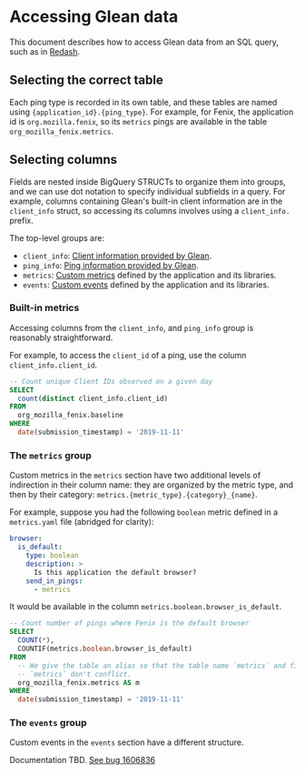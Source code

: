# Accessing Glean data

This document describes how to access Glean data from an SQL query, such as in [Redash](https://sql.telemetry.mozilla.org).

## Selecting the correct table

Each ping type is recorded in its own table, and these tables are named using `{application_id}.{ping_type}`.
For example, for Fenix, the application id is `org.mozilla.fenix`, so its `metrics` pings are available in the table `org_mozilla_fenix.metrics`.

## Selecting columns

Fields are nested inside BigQuery STRUCTs to organize them into groups, and we can use dot notation to specify individual subfields in a query.
For example, columns containing Glean's built-in client information are in the `client_info` struct, so accessing its columns involves using a `client_info.` prefix.

The top-level groups are:

- `client_info`: [Client information provided by Glean](https://mozilla.github.io/glean/book/user/pings/index.html#the-client_info-section).
- `ping_info`: [Ping information provided by Glean](https://mozilla.github.io/glean/book/user/pings/index.html#the-ping_info-section).
- `metrics`: [Custom metrics](https://mozilla.github.io/glean/book/user/metrics/index.html) defined by the application and its libraries.
- `events`: [Custom events](https://mozilla.github.io/glean/book/user/metrics/event.html) defined by the application and its libraries.

### Built-in metrics

Accessing columns from the `client_info`, and `ping_info` group is reasonably straightforward.

For example, to access the `client_id` of a ping, use the column `client_info.client_id`.

```sql
-- Count unique Client IDs observed on a given day
SELECT
  count(distinct client_info.client_id)
FROM
  org_mozilla_fenix.baseline
WHERE
  date(submission_timestamp) = '2019-11-11'
```

### The `metrics` group

Custom metrics in the `metrics` section have two additional levels of indirection in their column name: they are organized by the metric type, and then by their category: `metrics.{metric_type}.{category}_{name}`.

For example, suppose you had the following `boolean` metric defined in a `metrics.yaml` file (abridged for clarity):

```yaml
browser:
  is_default:
    type: boolean
    description: >
      Is this application the default browser?
    send_in_pings:
      - metrics
```

It would be available in the column `metrics.boolean.browser_is_default`.

```sql
-- Count number of pings where Fenix is the default browser
SELECT
  COUNT(*),
  COUNTIF(metrics.boolean.browser_is_default)
FROM
  -- We give the table an alias so that the table name `metrics` and field name
  -- `metrics` don't conflict.
  org_mozilla_fenix.metrics AS m
WHERE
  date(submission_timestamp) = '2019-11-11'
```

### The `events` group

Custom events in the `events` section have a different structure.

Documentation TBD. [See bug 1606836](https://bugzilla.mozilla.org/show_bug.cgi?id=1606836)
